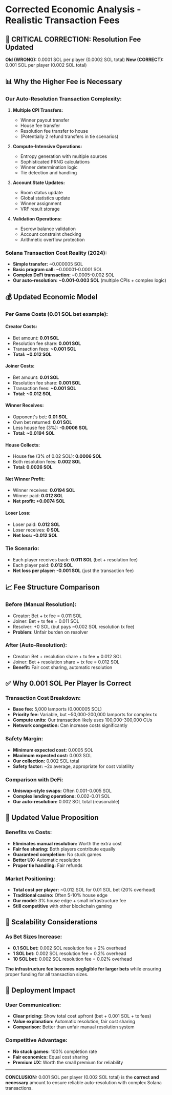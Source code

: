 # Corrected Economic Analysis - Realistic Transaction Fees

## 🚨 **CRITICAL CORRECTION: Resolution Fee Updated**

**Old (WRONG):** 0.0001 SOL per player (0.0002 SOL total)
**New (CORRECT):** 0.001 SOL per player (0.002 SOL total)

## 📊 **Why the Higher Fee is Necessary**

### **Our Auto-Resolution Transaction Complexity:**

1. **Multiple CPI Transfers:**
   - Winner payout transfer
   - House fee transfer  
   - Resolution fee transfer to house
   - (Potentially 2 refund transfers in tie scenarios)

2. **Compute-Intensive Operations:**
   - Entropy generation with multiple sources
   - Sophisticated PRNG calculations
   - Winner determination logic
   - Tie detection and handling

3. **Account State Updates:**
   - Room status update
   - Global statistics update
   - Winner assignment
   - VRF result storage

4. **Validation Operations:**
   - Escrow balance validation
   - Account constraint checking
   - Arithmetic overflow protection

### **Solana Transaction Cost Reality (2024):**
- **Simple transfer:** ~0.000005 SOL
- **Basic program call:** ~0.00001-0.0001 SOL
- **Complex DeFi transaction:** ~0.0005-0.002 SOL
- **Our auto-resolution:** **~0.001-0.003 SOL** (multiple CPIs + complex logic)

## 💰 **Updated Economic Model**

### **Per Game Costs (0.01 SOL bet example):**

#### **Creator Costs:**
- Bet amount: **0.01 SOL**
- Resolution fee share: **0.001 SOL**
- Transaction fees: **~0.001 SOL**
- **Total: ~0.012 SOL**

#### **Joiner Costs:**
- Bet amount: **0.01 SOL**
- Resolution fee share: **0.001 SOL**  
- Transaction fees: **~0.001 SOL**
- **Total: ~0.012 SOL**

#### **Winner Receives:**
- Opponent's bet: **0.01 SOL**
- Own bet returned: **0.01 SOL**
- Less house fee (3%): **-0.0006 SOL**
- **Total: ~0.0194 SOL**

#### **House Collects:**
- House fee (3% of 0.02 SOL): **0.0006 SOL**
- Both resolution fees: **0.002 SOL**
- **Total: 0.0026 SOL**

#### **Net Winner Profit:**
- Winner receives: **0.0194 SOL**
- Winner paid: **0.012 SOL**
- **Net profit: +0.0074 SOL**

#### **Loser Loss:**
- Loser paid: **0.012 SOL**
- Loser receives: **0 SOL**
- **Net loss: -0.012 SOL**

### **Tie Scenario:**
- Each player receives back: **0.011 SOL** (bet + resolution fee)
- Each player paid: **0.012 SOL**
- **Net loss per player: -0.001 SOL** (just the transaction fee)

## 📈 **Fee Structure Comparison**

### **Before (Manual Resolution):**
- Creator: Bet + tx fee = 0.011 SOL
- Joiner: Bet + tx fee = 0.011 SOL  
- Resolver: +0 SOL (but pays ~0.002 SOL resolution tx fee)
- **Problem:** Unfair burden on resolver

### **After (Auto-Resolution):**
- Creator: Bet + resolution share + tx fee = 0.012 SOL
- Joiner: Bet + resolution share + tx fee = 0.012 SOL
- **Benefit:** Fair cost sharing, automatic resolution

## ✅ **Why 0.001 SOL Per Player Is Correct**

### **Transaction Cost Breakdown:**
- **Base fee:** 5,000 lamports (0.000005 SOL)
- **Priority fee:** Variable, but ~50,000-200,000 lamports for complex tx
- **Compute units:** Our transaction likely uses 100,000-300,000 CUs
- **Network congestion:** Can increase costs significantly

### **Safety Margin:**
- **Minimum expected cost:** 0.0005 SOL
- **Maximum expected cost:** 0.003 SOL
- **Our collection:** 0.002 SOL total
- **Safety factor:** ~2x average, appropriate for cost volatility

### **Comparison with DeFi:**
- **Uniswap-style swaps:** Often 0.001-0.005 SOL
- **Complex lending operations:** 0.002-0.01 SOL
- **Our auto-resolution:** 0.002 SOL total (reasonable)

## 🎯 **Updated Value Proposition**

### **Benefits vs Costs:**
- **Eliminates manual resolution:** Worth the extra cost
- **Fair fee sharing:** Both players contribute equally
- **Guaranteed completion:** No stuck games
- **Better UX:** Automatic resolution
- **Proper tie handling:** Fair refunds

### **Market Positioning:**
- **Total cost per player:** ~0.012 SOL for 0.01 SOL bet (20% overhead)
- **Traditional casino:** Often 5-10% house edge
- **Our model:** 3% house edge + small infrastructure fee
- **Still competitive** with other blockchain gaming

## 🔄 **Scalability Considerations**

### **As Bet Sizes Increase:**
- **0.1 SOL bet:** 0.002 SOL resolution fee = 2% overhead
- **1 SOL bet:** 0.002 SOL resolution fee = 0.2% overhead
- **10 SOL bet:** 0.002 SOL resolution fee = 0.02% overhead

**The infrastructure fee becomes negligible for larger bets** while ensuring proper funding for all transaction sizes.

## 🚀 **Deployment Impact**

### **User Communication:**
- **Clear pricing:** Show total cost upfront (bet + 0.001 SOL + tx fees)
- **Value explanation:** Automatic resolution, fair cost sharing
- **Comparison:** Better than unfair manual resolution system

### **Competitive Advantage:**
- **No stuck games:** 100% completion rate
- **Fair economics:** Equal cost sharing
- **Premium UX:** Worth the small premium for reliability

---

**CONCLUSION:** 0.001 SOL per player (0.002 SOL total) is the **correct and necessary** amount to ensure reliable auto-resolution with complex Solana transactions.

